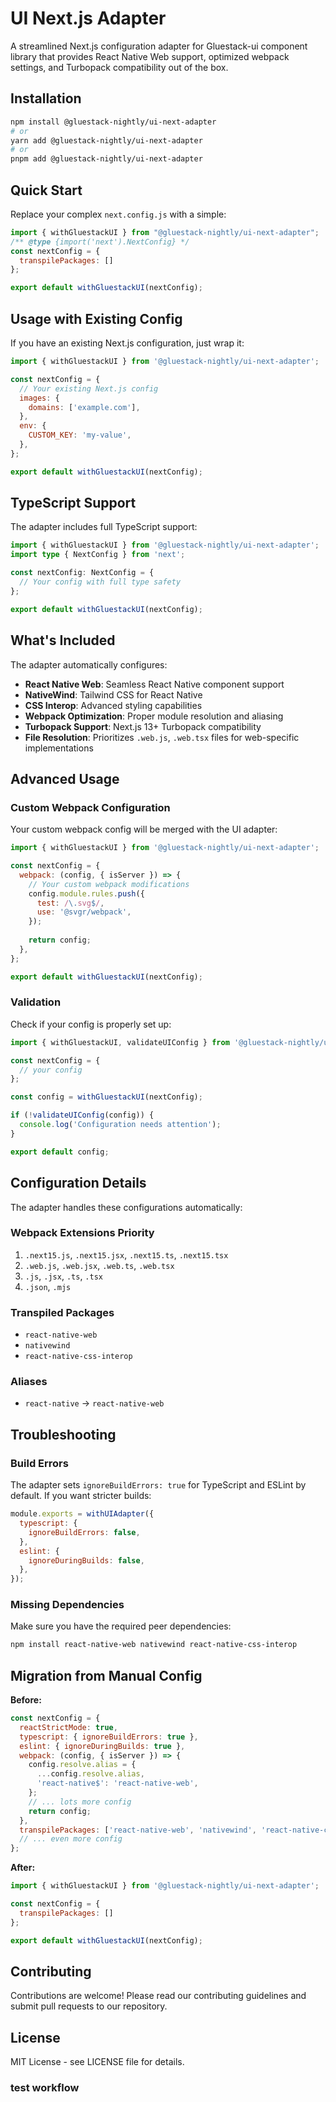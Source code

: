 # UI Next.js Adapter

A streamlined Next.js configuration adapter for Gluestack-ui component library that provides React Native Web support, optimized webpack settings, and Turbopack compatibility out of the box.

## Installation

```bash
npm install @gluestack-nightly/ui-next-adapter
# or
yarn add @gluestack-nightly/ui-next-adapter
# or
pnpm add @gluestack-nightly/ui-next-adapter
```

## Quick Start

Replace your complex `next.config.js` with a simple:

```javascript
import { withGluestackUI } from "@gluestack-nightly/ui-next-adapter";
/** @type {import('next').NextConfig} */
const nextConfig = {
  transpilePackages: []
};

export default withGluestackUI(nextConfig);
```

## Usage with Existing Config

If you have an existing Next.js configuration, just wrap it:

```javascript
import { withGluestackUI } from '@gluestack-nightly/ui-next-adapter';

const nextConfig = {
  // Your existing Next.js config
  images: {
    domains: ['example.com'],
  },
  env: {
    CUSTOM_KEY: 'my-value',
  },
};

export default withGluestackUI(nextConfig);
```

## TypeScript Support

The adapter includes full TypeScript support:

```typescript
import { withGluestackUI } from '@gluestack-nightly/ui-next-adapter';
import type { NextConfig } from 'next';

const nextConfig: NextConfig = {
  // Your config with full type safety
};

export default withGluestackUI(nextConfig);
```

## What's Included

The adapter automatically configures:

- **React Native Web**: Seamless React Native component support
- **NativeWind**: Tailwind CSS for React Native
- **CSS Interop**: Advanced styling capabilities
- **Webpack Optimization**: Proper module resolution and aliasing
- **Turbopack Support**: Next.js 13+ Turbopack compatibility
- **File Resolution**: Prioritizes `.web.js`, `.web.tsx` files for web-specific implementations

## Advanced Usage

### Custom Webpack Configuration

Your custom webpack config will be merged with the UI adapter:

```javascript
import { withGluestackUI } from '@gluestack-nightly/ui-next-adapter';

const nextConfig = {
  webpack: (config, { isServer }) => {
    // Your custom webpack modifications
    config.module.rules.push({
      test: /\.svg$/,
      use: '@svgr/webpack',
    });
    
    return config;
  },
};

export default withGluestackUI(nextConfig);
```

### Validation

Check if your config is properly set up:

```javascript
import { withGluestackUI, validateUIConfig } from '@gluestack-nightly/ui-next-adapter';

const nextConfig = {
  // your config
};

const config = withGluestackUI(nextConfig);

if (!validateUIConfig(config)) {
  console.log('Configuration needs attention');
}

export default config;
```

## Configuration Details

The adapter handles these configurations automatically:

### Webpack Extensions Priority
1. `.next15.js`, `.next15.jsx`, `.next15.ts`, `.next15.tsx`
2. `.web.js`, `.web.jsx`, `.web.ts`, `.web.tsx`
3. `.js`, `.jsx`, `.ts`, `.tsx`
4. `.json`, `.mjs`

### Transpiled Packages
- `react-native-web`
- `nativewind`
- `react-native-css-interop`

### Aliases
- `react-native` → `react-native-web`

## Troubleshooting

### Build Errors
The adapter sets `ignoreBuildErrors: true` for TypeScript and ESLint by default. If you want stricter builds:

```javascript
module.exports = withUIAdapter({
  typescript: {
    ignoreBuildErrors: false,
  },
  eslint: {
    ignoreDuringBuilds: false,
  },
});
```

### Missing Dependencies
Make sure you have the required peer dependencies:

```bash
npm install react-native-web nativewind react-native-css-interop
```

## Migration from Manual Config

**Before:**
```javascript
const nextConfig = {
  reactStrictMode: true,
  typescript: { ignoreBuildErrors: true },
  eslint: { ignoreDuringBuilds: true },
  webpack: (config, { isServer }) => {
    config.resolve.alias = {
      ...config.resolve.alias,
      'react-native$': 'react-native-web',
    };
    // ... lots more config
    return config;
  },
  transpilePackages: ['react-native-web', 'nativewind', 'react-native-css-interop'],
  // ... even more config
};
```

**After:**
```javascript
import { withGluestackUI } from '@gluestack-nightly/ui-next-adapter';

const nextConfig = {
  transpilePackages: []
};

export default withGluestackUI(nextConfig);
```


## Contributing

Contributions are welcome! Please read our contributing guidelines and submit pull requests to our repository.

## License

MIT License - see LICENSE file for details.

### test workflow